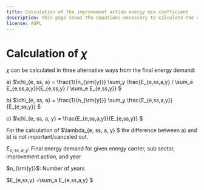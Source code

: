 ```yaml
---
title: Calculation of the improvement action energy mix coefficient
description: This page shows the equations necessary to calculate the coefficient to convert the (sub-)sectoral energy mix to improvement action energy mix.
license: AGPL
---
```


<!--
© 2024 - 2025 Fraunhofer-Gesellschaft e.V., München

SPDX-License-Identifier: AGPL-3.0-or-later
-->

Calculation of $\chi$
===

$\chi$ can be calculated in three alternative ways from the final energy demand:

a)    $\chi_{e, ss, a} = \frac{1}{n_{\rm{y}}} \sum_y \frac{E_{e,ss,a,y} / \sum_e E_{e,ss,a,y}}{E_{e,ss,y} / \sum_e E_{e,ss,y}} $

b)    $\chi_{e, ss, a} = \frac{1}{n_{\rm{y}}} \sum_y \frac{E_{e,ss,a,y}}{E_{e,ss,y}} $

c)    $\chi_{e, ss, a, y} = \frac{E_{e,ss,a,y}}{E_{e,ss,y}} $


For the calculation of $\lambda_{e, ss, a, y} $ the difference between a) and b) is not important/canceled out. 

$E_{e,ss,a,y}$: Final energy demand for given energy carrier, sub sector, improvement action, and year

$n_{\rm{y}}$: Number of years

$E_{e,ss,y} =\sum_a E_{e,ss,a,y} $
